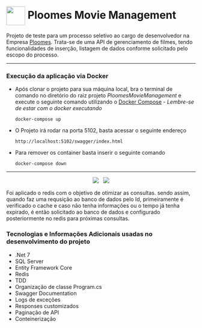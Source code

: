 # <img align="center" height="50" src="https://github.com/guftrindade/PloomesMovieManagement/assets/67704261/6f0759a1-91f7-4298-935e-57575afe3055" /> Ploomes Movie Management

Projeto de teste para um processo seletivo ao cargo de desenvolvedor na Empresa [Ploomes](https://www.ploomes.com/). Trata-se de uma API de gerenciamento de filmes, tendo funcionalidades de inserção, listagem de dados conforme solicitado pelo escopo do processo. 

<hr>

### Execução da aplicação via Docker
- Após clonar o projeto para sua máquina local, bra o terminal de comando no diretório do raiz projeto *PloomesMovieManagement* e execute o seguinte comando utilizando o [Docker Compose](https://docs.docker.com/compose/) - *Lembre-se de estar com o docker executando*

    ```
    docker-compose up
    ```

- O Projeto irá rodar na porta 5102, basta acessar o seguinte endereço

    ```
    http://localhost:5102/swagger/index.html
    ```

- Para remover os container basta inserir o seguinte comando

    ```
    docker-compose down
    ```
<hr>

<p align="center">
    <img  src="https://github.com/guftrindade/PloomesMovieManagement/assets/67704261/de8b1865-6b67-469a-974f-110a0559d7f6">
    &nbsp;
    <img  src="https://github.com/guftrindade/PloomesMovieManagement/assets/67704261/b9309cf6-76a9-4b27-b30f-73f119088390">

</p>

Foi aplicado o redis com o objetivo de otimizar as consultas. sendo assim, quando faz uma requsição ao banco de dados pelo Id, primeiramente é verificado o cache e caso não tenha informações ou o tempo já tenha expirado, 
é então solicitado ao banco de dados e configurado posteriormente no redis para próximas consultas.


### Tecnologias e Informações Adicionais usadas no desenvolvimento do projeto
 - .Net 7
 - SQL Server
 - Entity Framework Core
 - Redis
 - TDD
 - Organização de classe Program.cs
 - Swagger Documentation
 - Logs de exceções
 - Responses customizados
 - Paginação de API
 - Conteinerização
